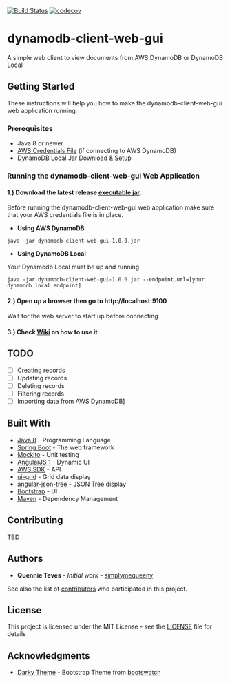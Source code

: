 [![Build Status](https://travis-ci.org/simplymequeeny/dynamodb-client-web-gui.svg?branch=master)](https://travis-ci.org/simplymequeeny/dynamodb-client-web-gui)
[![codecov](https://codecov.io/gh/simplymequeeny/dynamodb-client-web-gui/branch/master/graph/badge.svg)](https://codecov.io/gh/simplymequeeny/dynamodb-client-web-gui)

# dynamodb-client-web-gui
A simple web client to view documents from AWS DynamoDB or DynamoDB Local

## Getting Started

These instructions will help you how to make the dynamodb-client-web-gui web application running.

### Prerequisites

* Java 8 or newer
* [AWS Credentials File](http://docs.aws.amazon.com/sdk-for-java/v1/developer-guide/credentials.html) (if connecting to AWS DynamoDB) 
* DynamoDB Local Jar [Download & Setup](http://docs.aws.amazon.com/amazondynamodb/latest/developerguide/DynamoDBLocal.html)

### Running the dynamodb-client-web-gui Web Application

#### 1.) Download the latest release [executable jar](https://github.com/simplymequeeny/dynamodb-client-web-gui/releases/latest).

Before running the dynamodb-client-web-gui web application make sure that your AWS credentials file is in place.

* **Using AWS DynamoDB**

```
java -jar dynamodb-client-web-gui-1.0.0.jar
```

* **Using DynamoDB Local**

Your Dynamodb Local must be up and running

```
java -jar dynamodb-client-web-gui-1.0.0.jar --endpoint.url=[your dynamodb local endpoint]
```

#### 2.) Open up a browser then go to http://localhost:9100

Wait for the web server to start up before connecting

#### 3.) Check [Wiki](https://github.com/simplymequeeny/dynamodb-client-web-gui/wiki) on how to use it

## TODO

- [ ] Creating records
- [ ] Updating records
- [ ] Deleting records
- [ ] Filtering records
- [ ] Importing data from AWS DynamoDB]

## Built With

* [Java 8](http://www.oracle.com/technetwork/java/javase/downloads/jdk8-downloads-2133151.html) - Programming Language
* [Spring Boot](https://spring.io/guides/gs/spring-boot) - The web framework
* [Mockito](http://site.mockito.org/) - Unit testing
* [AngularJS 1](https://angularjs.org/) - Dynamic UI 
* [AWS SDK](https://aws.amazon.com/documentation/dynamodb/) - API
* [ui-grid](http://ui-grid.info/) - Grid data display
* [angular-json-tree](https://github.com/awendland/angular-json-tree) - JSON Tree display
* [Bootstrap](http://getbootstrap.com/) - UI
* [Maven](https://maven.apache.org/) - Dependency Management

## Contributing

TBD

## Authors

* **Quennie Teves** - *Initial work* - [simplymequeeny](https://github.com/simplymequeeny)

See also the list of [contributors](https://github.com/simplymequeeny/dynamodb-client-web-gu/contributors) who participated in this project.

## License

This project is licensed under the MIT License - see the [LICENSE](/LICENSE) file for details

## Acknowledgments

* [Darky Theme](https://bootswatch.com/darkly/) - Bootstrap Theme from [bootswatch](bootswatch.com)

